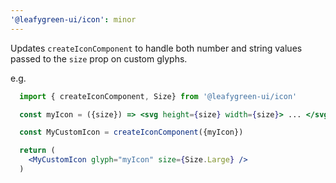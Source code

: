 ```yaml
---
'@leafygreen-ui/icon': minor
---
```


Updates `createIconComponent` to handle both number and string values passed to the `size` prop on custom glyphs. 

e.g.
```jsx
  import { createIconComponent, Size} from '@leafygreen-ui/icon'

  const myIcon = ({size}) => <svg height={size} width={size}> ... </svg>

  const MyCustomIcon = createIconComponent({myIcon})

  return (
    <MyCustomIcon glyph="myIcon" size={Size.Large} />
  )
```
